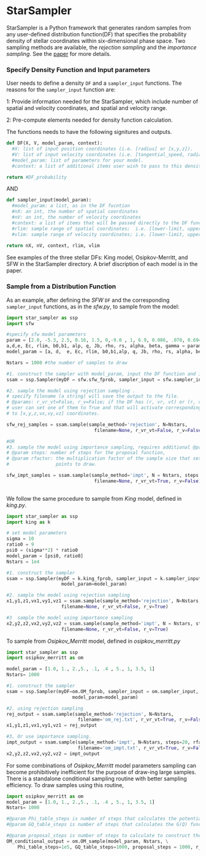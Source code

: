 # StarSampler

StarSampler is a Python framework that generates random samples from any user-defined distribution function(DF) that specifies the probability density of stellar coordinates within six-dimensional phase space. Two sampling methods are available, the *rejection sampling* and the *importance sampling*. See the [paper](https://arxiv.org/) for more details. 


### Specify Density Function and Input parameters
User needs to define a density `DF` and a `sampler_input` functions. The reasons for the `sampler_input` function are:

1: Provide information needed for the StarSampler, which include number of spatial and velocity coordinates, and spatial and velocity range. 

2: Pre-compute elements needed for density function calculation.


The functions needs to have the following signitures and outputs.
```python
def DF(X, V, model_param, context):
  #X: list of input position coordinates (i.e. [radius] or [x,y,z]).
  #V: list of input velocity coordinates (i.e. [tangential_speed, radial_speed] or [vx,vy,vz]).
  #model_param: list of parameters for your model.
  #context: a list of additional items user wish to pass to this density function.

return #DF_probability
```

AND 

```python
def sampler_input(model_param):
  #model_param: a list, as in the DF fucntion
  #nX: an int, the number of spatial coordinates
  #nV: an int, the number of velocity coordinates
  #context: a list of items that will be passed directly to the DF function
  #rlim: sample range of spatial coordinates;  i.e. [lower-limit, upper-limit]
  #vlim: sample range of velocity coordinates; i.e. [lower-limit, upper-limit]
  
return nX, nV, context, rlim, vlim
```

See examples of the three stellar DFs: King model, Osipkov-Merritt, and SFW in the StarSampler directory. A brief discription of each model is in the paper.



### Sample from a Distribution Function

As an example, after defining the *SFW* `DF` and the corresponding `sampler_input` functions, as in the *sfw.py*, to sample from the model:

```python
import star_sampler as ssp
import sfw

#specify sfw model parameters
param = [2.0, -5.3, 2.5, 0.16, 1.5, 0,-9.0 , 1, 6.9, 0.086, .078, 0.694444, 1., 3., 1.]
a,d,e, Ec, rlim, b0,b1, alp, q, Jb, rho, rs, alpha, beta, gamma = param
model_param = [a, d,  e, Ec, rlim, b0,b1,alp, q, Jb, rho, rs, alpha, beta, gamma]

Nstars = 1000 #the number of samples to draw

#1. construct the sampler with model_param, input the DF function and input function
ssam = ssp.Sampler(myDF = sfw.sfw_fprob, sampler_input = sfw.sampler_input, model_param=model_param)

#2. sample the model using rejection sampling .
# specify filename (a string) will save the output to the file.
# @params: r_vr_vt=False, r_v=False; if the DF has (r, vr, vt) or (r, v) as the coordinates, 
# user can set one of them to True and that will activate corresponding transformation 
# to [x,y,z,vx,vy,vz] coordinates.

sfw_rej_samples = ssam.sample(sample_method='rejection', N=Nstars, 
                                filename=None, r_vr_vt=False, r_v=False)

#OR
#3. sample the model using importance sampling, requires additional @param steps and @param rfactor.
# @param steps: number of steps for the proposal function, 
# @param rfactor: the multiplication factor of the sample size that sets the number of proposal 
#                 points to draw.

sfw_impt_samples = ssam.sample(sample_method='impt', N = Nstars, steps = 20, rfactor = 3,
                                filename=None, r_vr_vt=True, r_v=False)
                
```


We follow the same procedure to sample from *King* model, defined in *king.py*.

```python
import star_sampler as ssp
import king as k

# set model parameters
sigma = 10
ratio0 = 9
psi0 = (sigma**2) * ratio0
model_param = [psi0, ratio0]
Nstars = 1e4

#1. construct the sampler
ssam = ssp.Sampler(myDF = k.king_fprob, sampler_input = k.sampler_input,
                    model_param=model_param)

#2. sample the model using rejection sampling
x1,y1,z1,vx1,vy1,vz1 = ssam.sample(sample_method='rejection', N=Nstars, 
                    filename=None, r_vr_vt=False, r_v=True)

#3  sample the model using importance sampling
x2,y2,z2,vx2,vy2,vz2 = ssam.sample(sample_method='impt', N = Nstars, steps = 20, rfactor = 3,
                    filename=None, r_vr_vt=False, r_v=True)
```


To sample from *Osipkov\_Merritt* model, defined in *osipkov_merritt.py*

```python
import star_sampler as ssp
import osipkov_merritt as om

model_param = [1.0, 1., 2.,5., .1, .4 , 5., 1, 3.5, 1]
Nstars= 1000

#1. construct the sampler
ssam = ssp.Sampler(myDF=om.OM_fprob, sampler_input = om.sampler_input,
                        model_param=model_param)

#2. using rejection sampling
rej_output = ssam.sample(sample_method='rejection', N=Nstars, 
                          filename='om_rej.txt', r_vr_vt=True, r_v=False)
x1,y1,z1,vx1,vy1,vz1 = rej_output

#3, Or use importance sampling.
impt_output = ssam.sample(sample_method='impt', N=Nstars, steps=20, rfactor=30, 
                          filename='om_impt.txt', r_vr_vt=True, r_v=False)
x2,y2,z2,vx2,vy2,vz2 = impt_output
```

For some combinations of *Osipkov\_Merritt* model parameters sampling can become prohibitively inefficient for the purpose of draw-ing large samples. There is a standalone conditional sampling routine with better sampling efficiency. To draw samples using this routine,

```python
import osipkov_merritt as om
model_param = [1.0, 1., 2.,5., .1, .4 , 5., 1, 3.5, 1]
Nstars= 1000

#@param Phi_table_steps is number of steps that calculates the potential for interpolation.
#@param GQ_table_steps is number of steps that calculates the G(Q) function for interpolation, and take derivative.

#@param proposal_steps is number of steps to calculate to construct the proposal density of both r and Q distribution.
OM_conditional_output = om.OM_sample(model_param, Nstars, \
    Phi_table_steps=1e5, GQ_table_steps=1000, proposal_steps = 1000, r_vr_vt=True)

```


